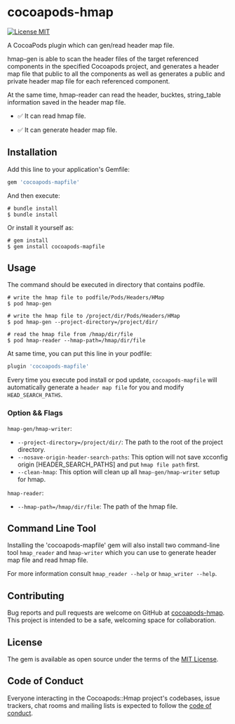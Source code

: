 # cocoapods-hmap

[![License MIT](https://img.shields.io/badge/license-MIT-green.svg?style=flat)](https://raw.githubusercontent.com/wangson1237/SYCSSColor/master/LICENSE)&nbsp;

A CocoaPods plugin which can gen/read header map file.

hmap-gen is able to scan the header files of the target referenced components in the specified Cocoapods project, and generates a header map file that public to all the components
as well as generates a public and private header map file for each referenced component.

At the same time, hmap-reader can read the header, bucktes, string_table information saved in the header map file.

- ✅ It can read hmap file.

- ✅ It can generate header map file.

## Installation

Add this line to your application's Gemfile:

```ruby
gem 'cocoapods-mapfile'
```

And then execute:

```shell
# bundle install
$ bundle install
```

Or install it yourself as:

```shell
# gem install
$ gem install cocoapods-mapfile
```

## Usage

The command should be executed in directory that contains podfile.

```shell
# write the hmap file to podfile/Pods/Headers/HMap
$ pod hmap-gen

# write the hmap file to /project/dir/Pods/Headers/HMap
$ pod hmap-gen --project-directory=/project/dir/

# read the hmap file from /hmap/dir/file
$ pod hmap-reader --hmap-path=/hmap/dir/file
```

At same time, you can put this line in your podfile:

```rb
plugin 'cocoapods-mapfile'
```

Every time you execute pod install or pod update, `cocoapods-mapfile` will automatically generate a `header map file` for you and modify `HEAD_SEARCH_PATHS`.

### Option && Flags

`hmap-gen/hmap-writer`:

- `--project-directory=/project/dir/`: The path to the root of the project directory.
- `--nosave-origin-header-search-paths`: This option will not save xcconfig origin [HEADER_SEARCH_PATHS] and put `hmap file path` first.
- `--clean-hmap`: This option will clean up all `hmap-gen/hmap-writer` setup for hmap.

`hmap-reader`:

- `--hmap-path=/hmap/dir/file`: The path of the hmap file.

## Command Line Tool

Installing the 'cocoapods-mapfile' gem will also install two command-line tool `hmap_reader` and `hmap-writer` which you can use to generate header map file and read hmap file.

For more information consult `hmap_reader --help` or `hmap_writer --help`.

## Contributing

Bug reports and pull requests are welcome on GitHub at [cocoapods-hmap](https://github.com/Cat1237/cocoapods-hmap). This project is intended to be a safe, welcoming space for collaboration.

## License

The gem is available as open source under the terms of the [MIT License](https://opensource.org/licenses/MIT).

## Code of Conduct

Everyone interacting in the Cocoapods::Hmap project's codebases, issue trackers, chat rooms and mailing lists is expected to follow the [code of conduct](https://github.com/[USERNAME]/cocoapods-hmap/blob/master/CODE_OF_CONDUCT.md).
